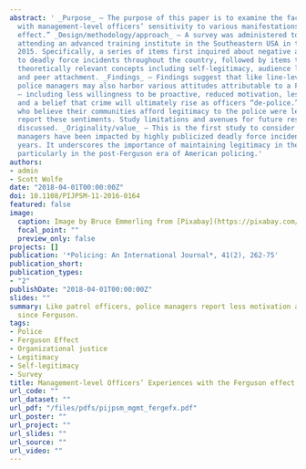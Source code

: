 ```yaml
---
abstract: ' _Purpose_ – The purpose of this paper is to examine the factors associated
  with management-level officers’ sensitivity to various manifestations of the “Ferguson
  effect.” _Design/methodology/approach_ – A survey was administered to police officers
  attending an advanced training institute in the Southeastern USA in the fall of
  2015. Specifically, a series of items first inquired about negative attitudes attributable
  to deadly force incidents throughout the country, followed by items tapping into
  theoretically relevant concepts including self-legitimacy, audience legitimacy,
  and peer attachment. _Findings_ – Findings suggest that like line-level officers,
  police managers may also harbor various attitudes attributable to a Ferguson effect
  – including less willingness to be proactive, reduced motivation, less job enjoyment,
  and a belief that crime will ultimately rise as officers “de-police.” However, officers
  who believe their communities afford legitimacy to the police were less likely to
  report these sentiments. Study limitations and avenues for future research are also
  discussed. _Originality/value_ – This is the first study to consider how police
  managers have been impacted by highly publicized deadly force incidents in recent
  years. It underscores the importance of maintaining legitimacy in the public eye,
  particularly in the post-Ferguson era of American policing.'
authors:
- admin
- Scott Wolfe
date: "2018-04-01T00:00:00Z"
doi: 10.1108/PIJPSM-11-2016-0164
featured: false
image:
  caption: Image by Bruce Emmerling from [Pixabay](https://pixabay.com/photos/police-officer-cop-uniform-1507136/)
  focal_point: ""
  preview_only: false
projects: []
publication: '*Policing: An International Journal*, 41(2), 262-75'
publication_short: 
publication_types:
- "2"
publishDate: "2018-04-01T00:00:00Z"
slides: ""
summary: Like patrol officers, police managers report less motivation and job satisfaction
  since Ferguson.
tags:
- Police
- Ferguson Effect
- Organizational justice
- Legitimacy
- Self-legitimacy
- Survey
title: Management-level Officers’ Experiences with the Ferguson effect
url_code: ""
url_dataset: ""
url_pdf: "/files/pdfs/pijpsm_mgmt_fergefx.pdf"
url_poster: ""
url_project: ""
url_slides: ""
url_source: ""
url_video: ""
---
```


